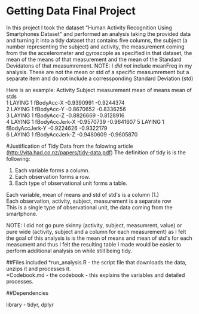# Getting Data Final Project

In this project I took the dataset "Human Activity Recognition Using Smartphones Dataset" and performed an analysis taking the provided
data and turning it into a tidy dataset that contains five columns, the subject (a number representing the subject) and activity, the measurement coming from the the accelerometer and gyroscople as specified in that dataset, the mean of the means of that measurement and the mean of the Standard Devidatons of that measumrement.   NOTE: I *did not* include meanFreq in my analysis.  These are not the mean or std of a specific measumrement but a separate item and do not include a corressponding Standard Deviation (std)

Here is an example:
  Activity Subject    measurement mean of means mean of stds  
1   LAYING       1     fBodyAcc-X    -0.9390991   -0.9244374  
2   LAYING       1     fBodyAcc-Y    -0.8670652   -0.8336256  
3   LAYING       1     fBodyAcc-Z    -0.8826669   -0.8128916  
4   LAYING       1 fBodyAccJerk-X    -0.9570739   -0.9641607 
5   LAYING       1 fBodyAccJerk-Y    -0.9224626   -0.9322179  
6   LAYING       1 fBodyAccJerk-Z    -0.9480609   -0.9605870  


#Justification of Tidy Data
from the folowing article (http://vita.had.co.nz/papers/tidy-data.pdf)
The definition of tidy is is the following:  
1. Each variable forms a column.
2. Each observation forms a row.
3. Each type of observational unit forms a table.

Each variable, mean of means and std of std's is a column (1.)  
Each observation, activity, subject, measurement is a separate row  
This is a single type of observational unit, the data coming from the smartphone.  

NOTE:  I did not go pure skinny (activity, subject, measumrent, value) or pure wide (activity, subject and a column for each measurement) as I felt the goal of this analysis is is the mean of means and mean of std's for each measument and thus I felt the resulting table I made would be easier to perform additional analysis on while still being tidy.   
 
##Files included
*run_analysis.R - the script file that downloads the data, unzips it and processes it.  
*Codebook.md - the codebook - this explains the variables and detailed processes.  


##Dependencies

library - tidyr, dplyr  
